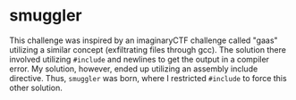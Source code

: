# smuggler

This challenge was inspired by an imaginaryCTF challenge called "gaas" utilizing
a similar concept (exfiltrating files through gcc). The solution there involved
utilizing `#include` and newlines to get the output in a compiler error. My
solution, however, ended up utilizing an assembly include directive. Thus,
`smuggler` was born, where I restricted `#include` to force this other solution.
